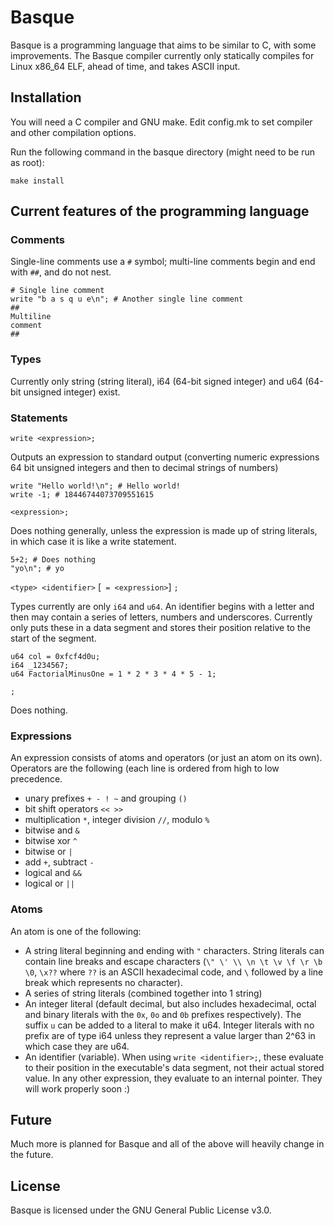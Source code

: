 # Basque
Basque is a programming language that aims to be similar to C, with some improvements. The Basque compiler currently only statically compiles for Linux x86\_64 ELF, ahead of time, and takes ASCII input.

## Installation
You will need a C compiler and GNU make. Edit config.mk to set compiler and other compilation options.

Run the following command in the basque directory (might need to be run as root):
```
make install
```

## Current features of the programming language
### Comments
Single-line comments use a `#` symbol; multi-line comments begin and end with `##`, and do not nest.
```
# Single line comment
write "b a s q u e\n"; # Another single line comment
##
Multiline
comment
##
```
### Types
Currently only string (string literal), i64 (64-bit signed integer) and u64 (64-bit unsigned integer) exist.
### Statements
`write <expression>;`

Outputs an expression to standard output (converting numeric expressions 64 bit unsigned integers and then to decimal strings of numbers)
```
write "Hello world!\n"; # Hello world!
write -1; # 18446744073709551615
```

`<expression>;`

Does nothing generally, unless the expression is made up of string literals, in which case it is like a write statement.
```
5+2; # Does nothing
"yo\n"; # yo
```

`<type> <identifier>` [` = <expression>`] `;`

Types currently are only `i64` and `u64`. An identifier begins with a letter and then may contain a series of letters, numbers and underscores. Currently only puts these in a data segment and stores their position relative to the start of the segment.
```
u64 col = 0xfcf4d0u;
i64 _1234567;
u64 FactorialMinusOne = 1 * 2 * 3 * 4 * 5 - 1;
```

`;`

Does nothing.

### Expressions
An expression consists of atoms and operators (or just an atom on its own).
Operators are the following (each line is ordered from high to low precedence.
- unary prefixes `+ - ! ~` and grouping `()`
- bit shift operators `<< >>`
- multiplication `*`, integer division `//`, modulo `%`
- bitwise and `&`
- bitwise xor `^`
- bitwise or `|`
- add `+`, subtract `-`
- logical and `&&`
- logical or `||`

### Atoms
An atom is one of the following:
- A string literal beginning and ending with `"` characters. String literals can contain line breaks and escape characters (`\" \' \\ \n \t \v \f \r \b \0`, `\x??` where `??` is an ASCII hexadecimal code, and `\` followed by a line break which represents no character).
- A series of string literals (combined together into 1 string)
- An integer literal (default decimal, but also includes hexadecimal, octal and binary literals with the `0x`, `0o` and `0b` prefixes respectively). The suffix `u` can be added to a literal to make it u64. Integer literals with no prefix are of type i64 unless they represent a value larger than 2^63 in which case they are u64.
- An identifier (variable). When using `write <identifier>;`, these evaluate to their position in the executable's data segment, not their actual stored value. In any other expression, they evaluate to an internal pointer. They will work properly soon :)

## Future
Much more is planned for Basque and all of the above will heavily change in the future.

## License
Basque is licensed under the GNU General Public License v3.0.


